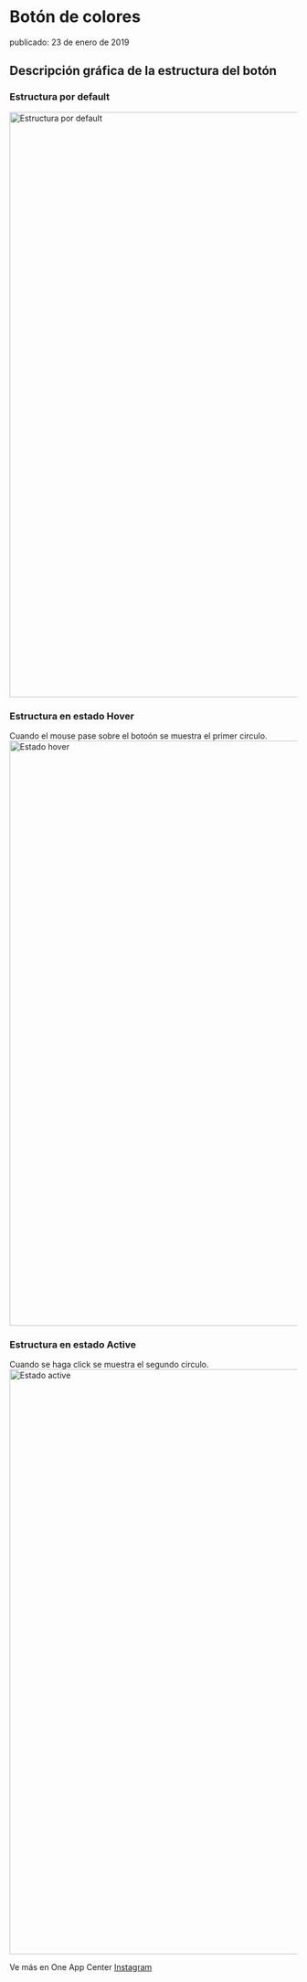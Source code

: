 # Botón de colores
publicado: 23 de enero de 2019

## Descripción gráfica de la estructura del botón

### Estructura por default
<img src="images/default.png" width=1024 alt="Estructura por default">

### Estructura en estado Hover
Cuando el mouse pase sobre el botoón se muestra el primer circulo.
<img src="images/hover.png" width=1024 alt="Estado hover">

### Estructura en estado Active
Cuando se haga click se muestra el segundo circulo.
<img src="images/active.png" width=1024 alt="Estado active">


Ve más en One App Center
[Instagram](https://instagram.com/oneappcenter)
